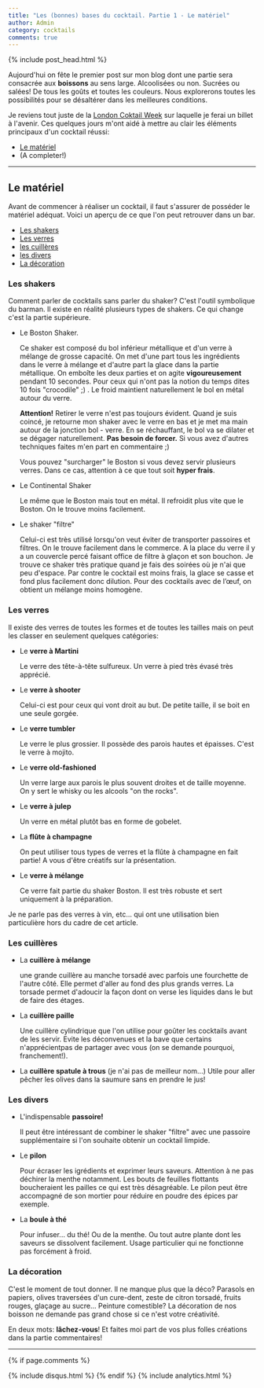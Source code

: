 ```yaml
---
title: "Les (bonnes) bases du cocktail. Partie 1 - Le matériel"
author: Admin
category: cocktails
comments: true
---
```


{% include post_head.html %}

Aujourd'hui on fête le premier post sur mon blog dont une partie sera consacrée aux **boissons** au sens large. Alcoolisées ou non. Sucrées ou salées! De tous les goûts et toutes les couleurs. Nous explorerons toutes les possibilités pour se désaltérer dans les meilleures conditions.

Je reviens tout juste de la [London Coktail Week](https://drinkup.london/cocktailweek/) sur laquelle je ferai un billet à l'avenir. Ces quelques jours m'ont aidé à mettre au clair les éléments principaux d'un cocktail réussi:

- [Le matériel](#le-materiel)
- (A completer!)

---

## Le matériel <a id="le-materiel"></a>
Avant de commencer à réaliser un cocktail, il faut s'assurer de posséder le matériel adéquat. Voici un aperçu de ce que l'on peut retrouver dans un bar.

- [Les shakers](#les-shakers)
- [Les verres](#les-verres)
- [les cuillères](#les-cuilleres)
- [les divers](#divers)
- [La décoration](#la-decoration)

### Les shakers <a id="les-shakers"></a>
Comment parler de cocktails sans parler du shaker? C'est l'outil symbolique du barman. Il existe en réalité plusieurs types de shakers. Ce qui change c'est la partie supérieure.

- Le Boston Shaker.

  Ce shaker est composé du bol inférieur métallique et d'un verre à mélange de grosse capacité. On met d'une part tous les ingrédients dans le verre à mélange et d'autre part la glace dans la partie métallique. On emboîte les deux parties et on agite **vigoureusement** pendant 10 secondes. Pour ceux qui n'ont pas la notion du temps dites 10 fois "crocodile" ;) . Le froid maintient naturellement le bol en métal autour du verre.
  
  **Attention!** Retirer le verre n'est pas toujours évident. Quand je suis coincé, je retourne mon shaker avec le verre en bas et je met ma main autour de la jonction bol - verre. En se réchauffant, le bol va se dilater et se dégager naturellement. **Pas besoin de forcer.** Si vous avez d'autres techniques faites m'en part en commentaire ;)
  
  Vous pouvez "surcharger" le Boston si vous devez servir plusieurs verres. Dans ce cas, attention à ce que tout soit **hyper frais**.
   
- Le Continental Shaker

  Le même que le Boston mais tout en métal. Il refroidit plus vite que le Boston. On le trouve moins facilement.
  
- Le shaker "filtre"

  Celui-ci est très utilisé lorsqu'on veut éviter de transporter passoires et filtres. On le trouve facilement dans le commerce. A la place du verre il y a un couvercle percé faisant office de filtre à glaçon et son bouchon.
  Je trouve ce shaker très pratique quand je fais des soirées où je n'ai que peu d'espace. Par contre le cocktail est moins frais, la glace se casse et fond plus facilement donc dilution. Pour des cocktails avec de l’œuf, on obtient un mélange moins homogène.

### Les verres <a id="les-verres"></a>
Il existe des verres de toutes les formes et de toutes les tailles mais on peut les classer en seulement quelques catégories:

- Le **verre à Martini**
  
  Le verre des tête-à-tête sulfureux. Un verre à pied très évasé très apprécié. 

- Le **verre à shooter**

  Celui-ci est pour ceux qui vont droit au but. De petite taille, il se boit en une seule gorgée.

- Le **verre tumbler**

  Le verre le plus grossier. Il possède des parois hautes et épaisses. C'est le verre à mojito.

- Le **verre old-fashioned**

  Un verre large aux parois le plus souvent droites et de taille moyenne. On y sert le whisky ou les alcools "on the rocks".

- Le **verre à julep**
  
  Un verre en métal plutôt bas en forme de gobelet.

- La **flûte à champagne**

  On peut utiliser tous types de verres et la flûte à champagne en fait partie! A vous d'être créatifs sur la présentation.

- Le **verre à mélange**

  Ce verre fait partie du shaker Boston. Il est très robuste et sert uniquement à la préparation.

Je ne parle pas des verres à vin, etc... qui ont une utilisation bien particulière hors du cadre de cet article.

### Les cuillères <a id="les-cuilleres"></a>
- La **cuillère à mélange**

  une grande cuillère au manche torsadé avec parfois une fourchette de l'autre côté. Elle permet d'aller au fond des plus grands verres. La torsade permet d'adoucir la façon dont on verse les liquides dans le but de faire des étages.
  
- La **cuillère paille**

  Une cuillère cylindrique que l'on utilise pour goûter les cocktails avant de les servir. Evite les déconvenues et la bave que certains n'apprécientpas de partager avec vous (on se demande pourquoi, franchement!).
  
- La **cuillère spatule à trous** (je n'ai pas de meilleur nom...)
  Utile pour aller pêcher les olives dans la saumure sans en prendre le jus!

### Les divers <a id="les-divers"></a>

- L'indispensable **passoire!**
  
  Il peut être intéressant de combiner le shaker "filtre" avec une passoire supplémentaire si l'on souhaite obtenir un cocktail limpide.
  
- Le **pilon**

  Pour écraser les igrédients et exprimer leurs saveurs. Attention à ne pas déchirer la menthe notamment. Les bouts de feuilles flottants boucheraient les pailles ce qui est très désagréable. Le pilon peut être accompagné de son mortier pour réduire en poudre des épices par exemple.

- La **boule à thé**
  
  Pour infuser... du thé! Ou de la menthe. Ou tout autre plante dont les saveurs se dissolvent facilement. Usage particulier qui ne fonctionne pas forcément à froid.

### La décoration <a id="la-decoration"></a>
C'est le moment de tout donner. Il ne manque plus que la déco? Parasols en papiers, olives traversées d'un cure-dent, zeste de citron torsadé, fruits rouges, glaçage au sucre... Peinture comestible? La décoration de nos boisson ne demande pas grand chose si ce n'est votre créativité.

En deux mots: **lâchez-vous**! Et faites moi part de vos plus folles créations dans la partie commentaires!

---


{% if page.comments %}
<a href="http://{{site.url}}{{page.url}}#disqus_thread"
   data-disqus-identifier="{{page.url}}"></a>
<div id="disqus_thread"></div>
{% include disqus.html %}
{% endif %}
{% include analytics.html %}

